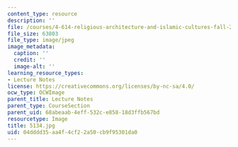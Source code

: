 ```yaml
---
content_type: resource
description: ''
file: /courses/4-614-religious-architecture-and-islamic-cultures-fall-2002/04dddd35aa4f4cf22a50cb9f95301da0_5134.jpg
file_size: 63803
file_type: image/jpeg
image_metadata:
  caption: ''
  credit: ''
  image-alt: ''
learning_resource_types:
- Lecture Notes
license: https://creativecommons.org/licenses/by-nc-sa/4.0/
ocw_type: OCWImage
parent_title: Lecture Notes
parent_type: CourseSection
parent_uid: 68abeaab-4eff-532c-e858-18d3ffb567bd
resourcetype: Image
title: 5134.jpg
uid: 04dddd35-aa4f-4cf2-2a50-cb9f95301da0
---
```

